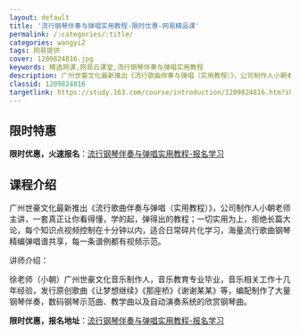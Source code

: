 ```yaml
---
layout: default
title: '流行钢琴伴奏与弹唱实用教程-限时优惠-网易精品课'
permalink: /:categories/:title/
categories: wangyi2
tags: 网易提供
cover: 1209824816.jpg
keywords: 精选网课,网易云课堂,流行钢琴伴奏与弹唱实用教程
description: 广州世豪文化最新推出《流行歌曲伴奏与弹唱（实用教程）》，公司制作人小朝老师主讲，一套真正让你看得懂，学的起，弹得出的教程
classid: 1209824816
targetlink: https://study.163.com/course/introduction/1209824816.htm?share=1&shareId=1025206652&utm_campaign=share&utm_medium=iphoneShare&utm_source=&utm_u=1025206652
---
```


## 限时特惠

**限时优惠，火速报名**：[流行钢琴伴奏与弹唱实用教程-报名学习](https://study.163.com/course/introduction/1209824816.htm?share=1&shareId=1025206652&utm_campaign=share&utm_medium=iphoneShare&utm_source=&utm_u=1025206652)

## 课程介绍

广州世豪文化最新推出《流行歌曲伴奏与弹唱（实用教程）》，公司制作人小朝老师主讲，一套真正让你看得懂，学的起，弹得出的教程；一切实用为上，拒绝长篇大论，每个知识点视频控制在十分钟以内，适合日常碎片化学习，海量流行歌曲钢琴精编弹唱谱共享，每一条谱例都有视频示范。



讲师介绍：

 徐老师（小朝）广州世豪文化音乐制作人，音乐教育专业毕业，音乐相关工作十几年经验，发行原创歌曲《让梦想继续》《那座桥》《谢谢某某》等，编配制作了大量钢琴伴奏，数码钢琴示范曲、教学曲以及自动演奏系统的欣赏钢琴曲。

**限时优惠，报名地址**：[流行钢琴伴奏与弹唱实用教程-报名学习](https://study.163.com/course/introduction/1209824816.htm?share=1&shareId=1025206652&utm_campaign=share&utm_medium=iphoneShare&utm_source=&utm_u=1025206652)

